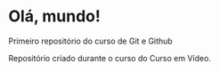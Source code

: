 # Olá, mundo!
 Primeiro repositório do curso de Git e Github

Repositório criado durante o curso do Curso em Vídeo.